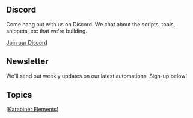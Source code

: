 ## Discord

Come hang out with us on Discord. We chat about the scripts, tools, snippets, etc that we're building.

[Join our Discord](https://discord.gg/ma8Dq4)

## Newsletter

We'll send out weekly updates on our latest automations. Sign-up below!

<script async data-uid="05e7fff1b6" src="https://johnlindquist.ck.page/05e7fff1b6/index.js" id="convertkit"></script>

## Topics

[[Karabiner Elements]]

[//begin]: # "Autogenerated link references for markdown compatibility"
[Karabiner Elements]: karabiner-elements "Karabiner Elements"
[//end]: # "Autogenerated link references"